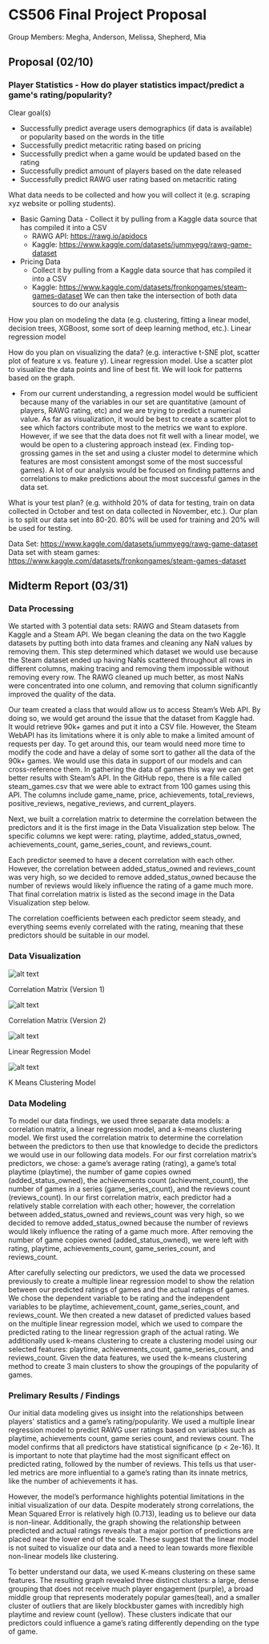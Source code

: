 # CS506 Final Project Proposal
Group Members: Megha, Anderson, Melissa, Shepherd, Mia

## Proposal (02/10)

### Player Statistics - How do player statistics impact/predict a game's rating/popularity?
  
Clear goal(s) 
  - Successfully predict average users demographics (if data is available) or popularity based on the words in the title 
  - Successfully predict metacritic rating based on pricing
  - Successfully predict when a game would be updated based on the rating
  - Successfully predict amount of players based on the date released
  - Successfully predict RAWG user rating based on metacritic rating
    
What data needs to be collected and how you will collect it (e.g. scraping xyz website or polling students).
  - Basic Gaming Data
    	- Collect it by pulling from a Kaggle data source that has compiled it into a CSV
      - RAWG API: https://rawg.io/apidocs 
      - Kaggle: https://www.kaggle.com/datasets/jummyegg/rawg-game-dataset 
  - Pricing Data
      - Collect it by pulling from a Kaggle data source that has compiled it into a CSV
      - Kaggle: https://www.kaggle.com/datasets/fronkongames/steam-games-dataset 
  We can then take the intersection of both data sources to do our analysis

How you plan on modeling the data (e.g. clustering, fitting a linear model, decision trees, XGBoost, some sort of deep learning method, etc.).
  Linear regression model
  
How do you plan on visualizing the data? (e.g. interactive t-SNE plot, scatter plot of feature x vs. feature y). 
  Linear regression model. Use a scatter plot to visualize the data points and line of best fit. We will look for patterns based on the graph.
  * From our current understanding, a regression model would be sufficient because many of the variables in our set are quantitative (amount of players, RAWG rating, etc) and we are trying to predict a numerical value. As far as visualization, it would be best to create a scatter plot to see which factors contribute most to the metrics we want to explore. However, if we see that the data does not fit well with a linear model, we would be open to a clustering approach instead (ex. Finding top-grossing games in the set and using a cluster model to determine which features are most consistent amongst some of the most successful games). A lot of our analysis would be focused on finding patterns and correlations to make predictions about the most successful games in the data set.
  
What is your test plan? (e.g. withhold 20% of data for testing, train on data collected in October and test on data collected in November, etc.).
  Our plan is to split our data set into 80-20. 80% will be used for training and 20% will be used for testing.

Data Set: https://www.kaggle.com/datasets/jummyegg/rawg-game-dataset 
Data set with steam games: https://www.kaggle.com/datasets/fronkongames/steam-games-dataset


## Midterm Report (03/31)

### Data Processing

We started with 3 potential data sets: RAWG and Steam datasets from Kaggle and a Steam API. We began cleaning the data on the two Kaggle datasets by putting both into data frames and cleaning any NaN values by removing them. This step determined which dataset we would use because the Steam dataset ended up having NaNs scattered throughout all rows in different columns, making tracing and removing them impossible without removing every row. The RAWG cleaned up much better, as most NaNs were concentrated into one column, and removing that column significantly improved the quality of the data.

Our team created a class that would allow us to access Steam’s Web API. By doing so, we would get around the issue that the dataset from Kaggle had. It would retrieve 90k+ games and put it into a CSV file. However, the Steam WebAPI has its limitations where it is only able to make a limited amount of requests per day. To get around this, our team would need more time to modify the code and have a delay of some sort to gather all the data of the 90k+ games. We would use this data in support of our models and can cross-reference them. In gathering the data of games this way we can get better results with Steam’s API. In the GitHub repo, there is a file called steam_games.csv that we were able to extract from 100 games using this API. The columns include game_name, price, achievements, total_reviews, positive_reviews, negative_reviews, and current_players.

Next, we built a correlation matrix to determine the correlation between the predictors and it is the first image in the Data Visualization step below. The specific columns we kept were: rating, playtime, added_status_owned, achievements_count, game_series_count, and reviews_count. 

Each predictor seemed to have a decent correlation with each other. However, the correlation between added_status_owned and reviews_count was very high, so we decided to remove added_status_owned because the number of reviews would likely influence the rating of a game much more. That final correlation matrix is listed as the second image in the Data Visualization step below.

The correlation coefficients between each predictor seem steady, and everything seems evenly correlated with the rating, meaning that these predictors should be suitable in our model.

### Data Visualization 

![alt text](https://github.com/melimtz/CS506_Final_Project/blob/main/images/correlation_mat_v1.png "Correlation Matrix (V1)")

Correlation Matrix (Version 1)

![alt text](https://github.com/melimtz/CS506_Final_Project/blob/main/images/correlation_mat_v2.png "Correlation Matrix (V2)")

Correlation Matrix (Version 2)

![alt text](https://github.com/melimtz/CS506_Final_Project/blob/main/images/lr.png "Linear Regression Model")

Linear Regression Model

![alt text](https://github.com/melimtz/CS506_Final_Project/blob/main/images/clustering.png "K Means Clustering Model")

K Means Clustering Model

### Data Modeling

To model our data findings, we used three separate data models: a correlation matrix, a linear regression model, and a k-means clustering model. We first used the correlation matrix to determine the correlation between the predictors to then use that knowledge to decide the predictors we would use in our following data models. For our first correlation matrix’s predictors, we chose: a game’s average rating (rating), a game’s total playtime (playtime), the number of game copies owned (added_status_owned), the achievements count (achievment_count), the number of games in a series (game_series_count), and the reviews count (reviews_count). In our first correlation matrix, each predictor had a relatively stable correlation with each other; however, the correlation between added_status_owned and reviews_count was very high, so we decided to remove added_status_owned because the number of reviews would likely influence the rating of a game much more. After removing the number of game copies owned (added_status_owned), we were left with rating, playtime, achievements_count, game_series_count, and reviews_count. 

After carefully selecting our predictors, we used the data we processed previously to create a multiple linear regression model to show the relation between our predicted ratings of games and the actual ratings of games. We chose the dependent variable to be rating and the independent variables to be playtime, achievement_count, game_series_count, and reviews_count. We then created a new dataset of predicted values based on the multiple linear regression model, which we used to compare the predicted rating to the linear regression graph of the actual rating. We additionally used k-means clustering to create a clustering model using our selected features: playtime, achievements_count, game_series_count, and reviews_count. Given the data features, we used the k-means clustering method to create 3 main clusters to show the groupings of the popularity of games. 

### Prelimary Results / Findings

Our initial data modeling gives us insight into the relationships between players' statistics and a game’s rating/popularity. We used a multiple linear regression model to predict RAWG user ratings based on variables such as playtime, achievements count, game series count, and reviews count. The model confirms that all predictors have statistical significance (p < 2e-16). It is important to note that playtime had the most significant effect on predicted rating, followed by the number of reviews. This tells us that user-led metrics are more influential to a game’s rating than its innate metrics, like the number of achievements it has.

However, the model’s performance highlights potential limitations in the initial visualization of our data. Despite moderately strong correlations, the Mean Squared Error is relatively high (0.713), leading us to believe our data is non-linear. Additionally, the graph showing the relationship between predicted and actual ratings reveals that a major portion of predictions are placed near the lower end of the scale. These suggest that the linear model is not suited to visualize our data and a need to lean towards more flexible non-linear models like clustering. 

To better understand our data, we used K-means clustering on these same features. The resulting graph revealed three distinct clusters: a large, dense grouping that does not receive much player engagement (purple), a broad middle group that represents moderately popular games(teal), and a smaller cluster of outliers that are likely blockbuster games with incredibly high playtime and review count (yellow). These clusters indicate that our predictors could influence a game’s rating differently depending on the type of game.
